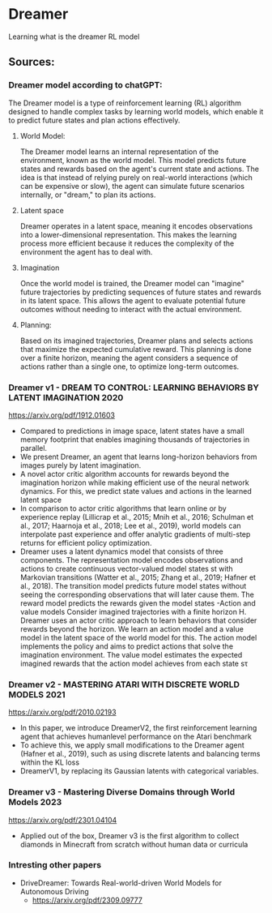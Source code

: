 # Dreamer
Learning what is the dreamer RL model

## Sources:
### Dreamer model according to chatGPT:

The Dreamer model is a type of reinforcement learning (RL) algorithm designed to handle complex tasks by learning world models, which enable it to predict future states and plan actions effectively.

1. World Model:

    The Dreamer model learns an internal representation of the environment, known as the world model. This model predicts future states and rewards based on the agent's current state and actions. The idea is that instead of relying purely on real-world interactions (which can be expensive or slow), the agent can simulate future scenarios internally, or "dream," to plan its actions.

2. Latent space

    Dreamer operates in a latent space, meaning it encodes observations into a lower-dimensional representation. This makes the learning process more efficient because it reduces the complexity of the environment the agent has to deal with.

3. Imagination

    Once the world model is trained, the Dreamer model can "imagine" future trajectories by predicting sequences of future states and rewards in its latent space. This allows the agent to evaluate potential future outcomes without needing to interact with the actual environment.

4. Planning:

    Based on its imagined trajectories, Dreamer plans and selects actions that maximize the expected cumulative reward. This planning is done over a finite horizon, meaning the agent considers a sequence of actions rather than a single one, to optimize long-term outcomes.

### Dreamer v1 - DREAM TO CONTROL: LEARNING BEHAVIORS BY LATENT IMAGINATION 2020
https://arxiv.org/pdf/1912.01603

- Compared to predictions in image space, latent states have a small memory footprint that enables imagining thousands of trajectories in parallel.
- We present Dreamer, an agent that learns long-horizon behaviors from images purely by latent imagination.
- A novel actor critic algorithm accounts for rewards beyond the imagination horizon while making efficient use of the neural network dynamics. For this, we predict state values and actions in the learned latent space
- In comparison to actor critic algorithms that learn online or by experience replay (Lillicrap et al., 2015; Mnih et al., 2016; Schulman et al., 2017; Haarnoja et al., 2018; Lee et al., 2019), world models can interpolate past experience and offer analytic gradients of multi-step returns for efficient policy optimization.
-  Dreamer uses a latent dynamics model that consists of three components. The
representation model encodes observations and actions to create continuous vector-valued model states st with Markovian transitions (Watter et al., 2015; Zhang et al., 2019; Hafner et al., 2018). The transition model predicts future model states without seeing the corresponding observations that will later cause them. The reward model predicts the rewards given the model states
-Action and value models Consider imagined trajectories with a finite horizon H. Dreamer uses an actor critic approach to learn behaviors that consider rewards beyond the horizon. We learn an action model and a value model in the latent space of the world model for this. The action model implements the policy and aims to predict actions that solve the imagination environment. The value model estimates the expected imagined rewards that the action model achieves from each state sτ

### Dreamer v2 - MASTERING ATARI WITH DISCRETE WORLD MODELS 2021
https://arxiv.org/pdf/2010.02193

- In this paper, we introduce DreamerV2, the first reinforcement learning agent that achieves humanlevel performance on the Atari benchmark
- To achieve this, we apply small modifications to the Dreamer agent (Hafner et al., 2019), such as using discrete latents and balancing terms within the KL loss
- DreamerV1, by replacing its Gaussian latents with categorical variables.

### Dreamer v3 - Mastering Diverse Domains through World Models 2023
https://arxiv.org/pdf/2301.04104

- Applied out of the box, Dreamer v3 is the first algorithm to collect diamonds in Minecraft from scratch without human data or curricula


### Intresting other papers
- DriveDreamer: Towards Real-world-driven World Models for Autonomous Driving
    - https://arxiv.org/pdf/2309.09777
